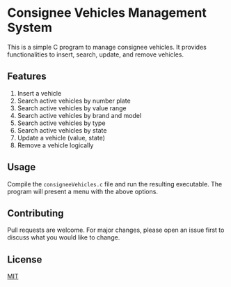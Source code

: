 # Consignee Vehicles Management System

This is a simple C program to manage consignee vehicles. It provides functionalities to insert, search, update, and remove vehicles.

## Features

1. Insert a vehicle
2. Search active vehicles by number plate
3. Search active vehicles by value range
4. Search active vehicles by brand and model
5. Search active vehicles by type
6. Search active vehicles by state
7. Update a vehicle (value, state)
8. Remove a vehicle logically

## Usage

Compile the `consigneeVehicles.c` file and run the resulting executable. The program will present a menu with the above options.

## Contributing

Pull requests are welcome. For major changes, please open an issue first to discuss what you would like to change.

## License

[MIT](https://choosealicense.com/licenses/mit/)